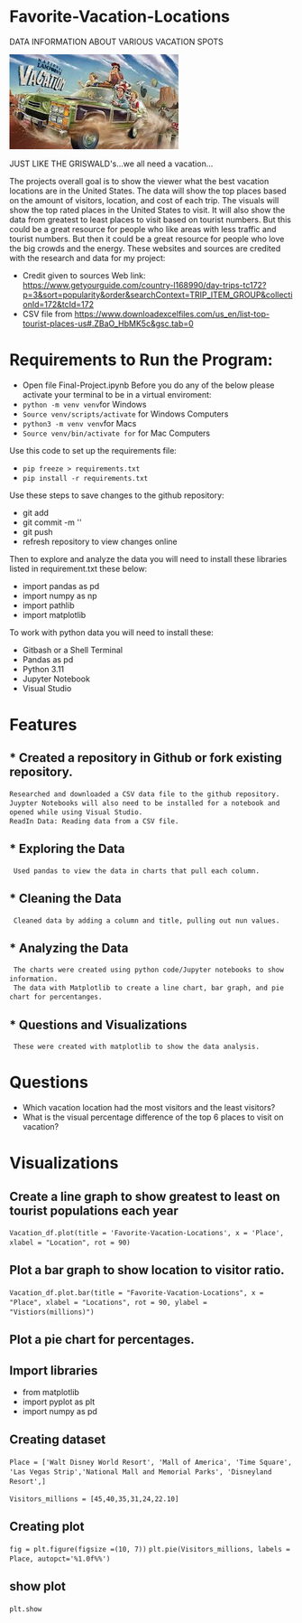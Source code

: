 # Favorite-Vacation-Locations
DATA INFORMATION ABOUT VARIOUS VACATION SPOTS

![Screenshot](IMG_15.png)

JUST LIKE THE GRISWALD's...we all need a vacation...

 The projects overall goal is to show the viewer what the best vacation locations are in the United States. The data will show the top places based on the amount of visitors, location, and cost of each trip. The visuals will show the top rated places in the United States to visit. It will also show the data from greatest to least places to visit based on tourist numbers. But this could be a great resource for people who like areas with less traffic and tourist numbers. But then it could be a great resource for people who love the big crowds and the energy. 
These websites and sources are credited with the research and data for my project: 
* Credit given to sources Web link: https://www.getyourguide.com/country-l168990/day-trips-tc172?p=3&sort=popularity&order&searchContext=TRIP_ITEM_GROUP&collectionId=172&tcId=172
* CSV file from https://www.downloadexcelfiles.com/us_en/list-top-tourist-places-us#.ZBaO_HbMK5c&gsc.tab=0

# Requirements to Run the Program:
* Open file Final-Project.ipynb
Before you do any of the below please activate your terminal to be in a virtual enviroment:
 * `python -m venv venv`for Windows 
 * `Source venv/scripts/activate` for Windows Computers
 * `python3 -m venv venv`for Macs 
 * `Source venv/bin/activate for` for Mac Computers

Use this code to  set up the requirements file:
* `pip freeze > requirements.txt`
* `pip install -r requirements.txt`

Use these steps to save changes to the github repository:
* git add <file>
* git commit -m '<file>'
* git push 
* refresh repository to view changes online

Then to explore and analyze the data you will need to install these libraries listed in requirement.txt these below:
* import pandas as pd 
* import numpy as np
* import pathlib  
* import matplotlib 

To work with python data you will need to install these: 
* Gitbash or a Shell Terminal
* Pandas as pd
* Python 3.11 
* Jupyter Notebook 
* Visual Studio 

# Features
## * Created a repository in Github or fork existing repository.
    Researched and downloaded a CSV data file to the github repository.
    Juypter Notebooks will also need to be installed for a notebook and opened while using Visual Studio.
    ReadIn Data: Reading data from a CSV file.
## * Exploring the Data 
     Used pandas to view the data in charts that pull each column.
## * Cleaning the Data 
     Cleaned data by adding a column and title, pulling out nun values.  
## * Analyzing the Data 
     The charts were created using python code/Jupyter notebooks to show information. 
     The data with Matplotlib to create a line chart, bar graph, and pie chart for percentanges. 
## * Questions and Visualizations 
     These were created with matplotlib to show the data analysis.

# Questions 

* Which vacation location had the most visitors and the least visitors?
* What is the visual percentage difference of the top 6 places to visit on vacation?
# Visualizations 

## Create a line graph to show greatest to least on tourist populations each year
`Vacation_df.plot(title = 'Favorite-Vacation-Locations', x = 'Place', xlabel = "Location", rot = 90)`

## Plot a bar graph to show location to visitor ratio.
`Vacation_df.plot.bar(title = "Favorite-Vacation-Locations", x = "Place", xlabel = "Locations", rot = 90, ylabel = "Vistiors(millions)")`

## Plot a pie chart for percentages. 
## Import libraries
* from matplotlib 
* import pyplot as plt
* import numpy as pd

## Creating dataset
`Place = ['Walt Disney World Resort', 'Mall of America', 'Time Square', 'Las Vegas Strip','National Mall and Memorial Parks', 'Disneyland Resort',]`
 
`Visitors_millions = [45,40,35,31,24,22.10]`

## Creating plot
`fig = plt.figure(figsize =(10, 7))`
`plt.pie(Visitors_millions, labels = Place, autopct='%1.0f%%')`

## show plot
`plt.show`
